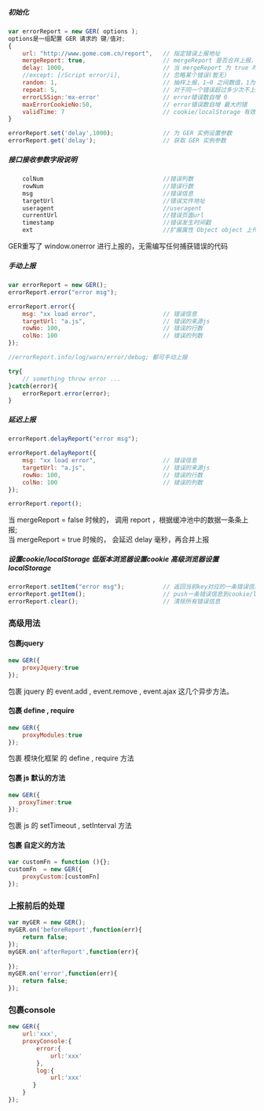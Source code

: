 ##### 初始化
```javascript
var errorReport = new GER( options );
options是一组配置 GER 请求的 键/值对;
{
    url: "http://www.gome.com.cn/report",   // 指定错误上报地址
    mergeReport: true,                      // mergeReport 是否合并上报， false 关闭， true 启动（默认）
    delay: 1000,                            // 当 mergeReport 为 true 时才可用，延迟多少毫秒，合并缓冲区中的上报（默认）
    //except: [/Script error/i],            // 忽略某个错误(暂无)
    random: 1,                              // 抽样上报，1~0 之间数值，1为100%上报（默认 1）
    repeat: 5,                              // 对于同一个错误超过多少次不上报
    errorLSSign:'mx-error'                  // error错误数自增 0
    maxErrorCookieNo:50,                    // error错误数自增 最大的错
    validTime: 7                            // cookie/localStorage 有效时长 （单位：天）
}

errorReport.set('delay',1000);              // 为 GER 实例设置参数
errorReport.get('delay');                   // 获取 GER 实例参数
```

##### 接口接收参数字段说明
```javascript
    colNum                                  //错误列数
    rowNum                                  //错误行数
    msg                                     //错误信息
    targetUrl                               //错误文件地址
    useragent                               //useragent
    currentUrl                              //错误页面url
    timestamp                               //错误发生时间戳
    ext                                     //扩展属性 Object object 上传一些非常规参数
```
GER重写了 window.onerror 进行上报的，无需编写任何捕获错误的代码

#####  手动上报
```javascript
var errorReport = new GER();
errorReport.error("error msg");

errorReport.error({
    msg: "xx load error",                   // 错误信息
    targetUrl: "a.js",                      // 错误的来源js
    rowNo: 100,                             // 错误的行数
    colNo: 100                              // 错误的列数
});

//errorReport.info/log/warn/error/debug; 都可手动上报

try{
    // something throw error ...
}catch(error){
    errorReport.error(error);
}
```

#####  延迟上报
```javascript
errorReport.delayReport("error msg");

errorReport.delayReport({
    msg: "xx load error",                   // 错误信息
    targetUrl: "a.js",                      // 错误的来源js
    rowNo: 100,                             // 错误的行数
    colNo: 100                              // 错误的列数
});

errorReport.report();

```
当 mergeReport = false 时候的， 调用 report ，根据缓冲池中的数据一条条上报;<br/>
当 mergeReport = true 时候的， 会延迟 delay 毫秒，再合并上报


#####  设置cookie/localStorage  低版本浏览器设置cookie  高级浏览器设置localStorage
```javascript
errorReport.setItem("error msg");           // 返回当前key对应的一条错误信息
errorReport.getItem();                      // push一条错误信息到cookie/localStorage
errorReport.clear();                        // 清除所有错误信息

```


### 高级用法

#### 包裹jquery
```javascript
new GER({
    proxyJquery:true
});
```

包裹 jquery 的 event.add , event.remove , event.ajax 这几个异步方法。

#### 包裹 define , require
```javascript
new GER({
    proxyModules:true
});
```
包裹 模块化框架 的 define , require 方法

#### 包裹  js 默认的方法
```javascript
new GER({
   proxyTimer:true 
});
```
包裹 js 的 setTimeout , setInterval 方法

#### 包裹 自定义的方法
```javascript
var customFn = function (){};
customFn  = new GER({
    proxyCustom:[customFn]
});
```

### 上报前后的处理
```javascript
var myGER = new GER();
myGER.on('beforeReport',function(err){
    return false;
});
myGER.on('afterReport',function(err){
    
});
myGER.on('error',function(err){
    return false;
});
```
### 包裹console
```javascript
new GER({
    url:'xxx',
    proxyConsole:{
        error:{
            url:'xxx'
        },
        log:{
            url:'xxx'
       }
    }
});
```
